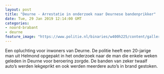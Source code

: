 ```yaml
---
layout: post
title: "Deurne - Arrestatie in onderzoek naar Deurnese bandenprikker"
date: Tue, 29 Jan 2019 12:14:00 GMT
categories: 
- noord-brabant 
- deurne 
feature_image: "https://www.politie.nl/binaries/w400h225/content/gallery/politie/stockfotos/algemeen/agent-met-vest-en-portofoon.jpg"
---
```


Een opluchting voor inwoners van Deurne. De politie heeft een 20-jarige man uit Helmond opgepakt in het onderzoek naar de man die enkele weken geleden in Deurne voor beroering zorgde. De banden van zeker twaalf auto’s werden lekgeprikt en ook werden meerdere auto’s in brand gestoken.
